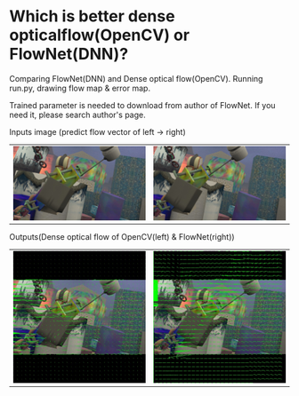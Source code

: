 # Which is better dense opticalflow(OpenCV) or FlowNet(DNN)?
Comparing FlowNet(DNN) and Dense optical flow(OpenCV).
Running run.py, drawing flow map & error map.

Trained parameter is needed to download from author of FlowNet.
If you need it, please search author's page.

Inputs image (predict flow vector of left -> right)
<table border="0">
<tr>
<td><img src="https://github.com/kou7215/opticalflow/blob/master/samples/0000000-imgL.jpg?raw=true"></td>
<td><img src="https://github.com/kou7215/opticalflow/blob/master/samples/0000000-imgR.jpg?raw=true"></td>
</tr>
</table>

Outputs(Dense optical flow of OpenCV(left) & FlowNet(right))
<table border="0">
<tr>
<td><img src="https://github.com/kou7215/opticalflow/blob/master/results/test_img_vector_cv2.jpg?raw=true"></td>
<td><img src="https://github.com/kou7215/opticalflow/blob/master/results/test_img_vector_dnn.jpg?raw=true"></td>
</tr>
</table>
